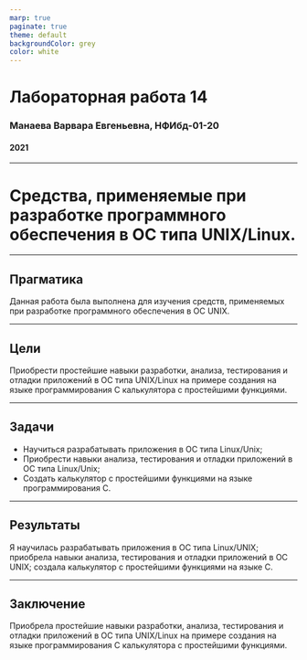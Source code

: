 ```yaml
---
marp: true
paginate: true
theme: default
backgroundColor: grey
color: white
---
```



# Лабораторная работа 14 

### Манаева Варвара Евгеньевна, НФИбд-01-20

#### 2021

---

# Средства, применяемые при разработке программного обеспечения в ОС типа UNIX/Linux.

---

## Прагматика

Данная работа была выполнена для изучения средств, применяемых при разработке программного обеспечения в OC UNIX.

---

## Цели

Приобрести простейшие навыки разработки, анализа, тестирования и отладки приложений в ОС типа UNIX/Linux на примере создания на языке программирования С калькулятора с простейшими функциями.

---

## Задачи

- Научиться разрабатывать приложения в ОС типа Linux/Unix;  
- Приобрести навыки анализа, тестирования и отладки приложений в ОС типа Linux/Unix;  
- Создать калькулятор с простейшими функциями на языке программирования C.

---

## Результаты

Я научилась разрабатывать приложения в OC типа Linux/UNIX; приобрела навыки анализа, тестирования и отладки приложений в OC UNIX; создала калькулятор с простейшими функциями на языке C.

---


## Заключение

Приобрела простейшие навыки разработки, анализа, тестирования и отладки приложений в ОС типа UNIX/Linux на примере создания на языке программирования С калькулятора с простейшими функциями.

